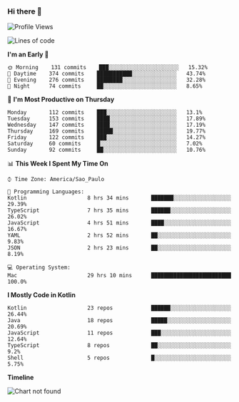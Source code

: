 ### Hi there 👋

<!--
**fernandonogueira/fernandonogueira** is a ✨ _special_ ✨ repository because its `README.md` (this file) appears on your GitHub profile.

Here are some ideas to get you started:

- 🔭 I’m currently working on ...
- 🌱 I’m currently learning ...
- 👯 I’m looking to collaborate on ...
- 🤔 I’m looking for help with ...
- 💬 Ask me about ...
- 📫 How to reach me: ...
- 😄 Pronouns: ...
- ⚡ Fun fact: ...
-->

<!--START_SECTION:waka-->
![Profile Views](http://img.shields.io/badge/Profile%20Views-4-blue)

![Lines of code](https://img.shields.io/badge/From%20Hello%20World%20I%27ve%20Written-404740%20lines%20of%20code-blue)

**I'm an Early 🐤** 

```text
🌞 Morning    131 commits    ███░░░░░░░░░░░░░░░░░░░░░░   15.32% 
🌆 Daytime    374 commits    ███████████░░░░░░░░░░░░░░   43.74% 
🌃 Evening    276 commits    ████████░░░░░░░░░░░░░░░░░   32.28% 
🌙 Night      74 commits     ██░░░░░░░░░░░░░░░░░░░░░░░   8.65%

```
📅 **I'm Most Productive on Thursday** 

```text
Monday       112 commits    ███░░░░░░░░░░░░░░░░░░░░░░   13.1% 
Tuesday      153 commits    ████░░░░░░░░░░░░░░░░░░░░░   17.89% 
Wednesday    147 commits    ████░░░░░░░░░░░░░░░░░░░░░   17.19% 
Thursday     169 commits    █████░░░░░░░░░░░░░░░░░░░░   19.77% 
Friday       122 commits    ███░░░░░░░░░░░░░░░░░░░░░░   14.27% 
Saturday     60 commits     █░░░░░░░░░░░░░░░░░░░░░░░░   7.02% 
Sunday       92 commits     ██░░░░░░░░░░░░░░░░░░░░░░░   10.76%

```


📊 **This Week I Spent My Time On** 

```text
⌚︎ Time Zone: America/Sao_Paulo

💬 Programming Languages: 
Kotlin                   8 hrs 34 mins       ███████░░░░░░░░░░░░░░░░░░   29.39% 
TypeScript               7 hrs 35 mins       ██████░░░░░░░░░░░░░░░░░░░   26.02% 
JavaScript               4 hrs 51 mins       ████░░░░░░░░░░░░░░░░░░░░░   16.67% 
YAML                     2 hrs 52 mins       ██░░░░░░░░░░░░░░░░░░░░░░░   9.83% 
JSON                     2 hrs 23 mins       ██░░░░░░░░░░░░░░░░░░░░░░░   8.19%

💻 Operating System: 
Mac                      29 hrs 10 mins      █████████████████████████   100.0%

```

**I Mostly Code in Kotlin** 

```text
Kotlin                   23 repos            ██████░░░░░░░░░░░░░░░░░░░   26.44% 
Java                     18 repos            █████░░░░░░░░░░░░░░░░░░░░   20.69% 
JavaScript               11 repos            ███░░░░░░░░░░░░░░░░░░░░░░   12.64% 
TypeScript               8 repos             ██░░░░░░░░░░░░░░░░░░░░░░░   9.2% 
Shell                    5 repos             █░░░░░░░░░░░░░░░░░░░░░░░░   5.75%

```


**Timeline**

![Chart not found](https://github.com/fernandonogueira/fernandonogueira/blob/master/charts/bar_graph.png) 


<!--END_SECTION:waka-->
